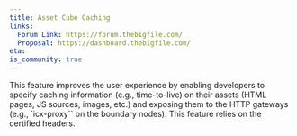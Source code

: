 ```yaml
---
title: Asset Cube Caching
links:
  Forum Link: https://forum.thebigfile.com/
  Proposal: https://dashboard.thebigfile.com/
eta:
is_community: true
---
```


This feature improves the user experience by enabling developers to specify caching information (e.g., time-to-live) on their assets (HTML pages, JS sources, images, etc.) and exposing them to the HTTP gateways (e.g., `icx-proxy`` on the boundary nodes). This feature relies on the certified headers.
